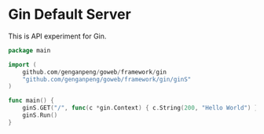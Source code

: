 # Gin Default Server

This is API experiment for Gin.

```go
package main

import (
	github.com/genganpeng/goweb/framework/gin
	"github.com/genganpeng/goweb/framework/gin/ginS"
)

func main() {
	ginS.GET("/", func(c *gin.Context) { c.String(200, "Hello World") })
	ginS.Run()
}
```

